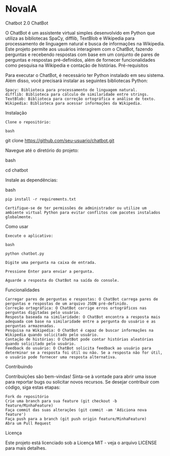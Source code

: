# NovaIA
Chatbot 2.0
ChatBot

O ChatBot é um assistente virtual simples desenvolvido em Python que utiliza as bibliotecas SpaCy, difflib, TextBlob e Wikipedia para processamento de linguagem natural e busca de informações na Wikipedia. Este projeto permite aos usuários interagirem com o ChatBot, fazendo perguntas e recebendo respostas com base em um conjunto de pares de perguntas e respostas pré-definidos, além de fornecer funcionalidades como pesquisa na Wikipedia e contação de histórias.
Pré-requisitos

Para executar o ChatBot, é necessário ter Python instalado em seu sistema. Além disso, você precisará instalar as seguintes bibliotecas Python:

    Spacy: Biblioteca para processamento de linguagem natural.
    difflib: Biblioteca para cálculo de similaridade entre strings.
    TextBlob: Biblioteca para correção ortográfica e análise de texto.
    Wikipedia: Biblioteca para acessar informações da Wikipedia.

Instalação

    Clone o repositório:

    bash

git clone https://github.com/seu-usuario/chatbot.git

Navegue até o diretório do projeto:

bash

cd chatbot

Instale as dependências:

bash

    pip install -r requirements.txt

    Certifique-se de ter permissões de administrador ou utilize um ambiente virtual Python para evitar conflitos com pacotes instalados globalmente.

Como usar

    Execute o aplicativo:

    bash

    python chatbot.py

    Digite uma pergunta na caixa de entrada.

    Pressione Enter para enviar a pergunta.

    Aguarde a resposta do ChatBot na saída do console.

Funcionalidades

    Carregar pares de perguntas e respostas: O ChatBot carrega pares de perguntas e respostas de um arquivo JSON pré-definido.
    Correção ortográfica: O ChatBot corrige erros ortográficos nas perguntas digitadas pelo usuário.
    Resposta baseada na similaridade: O ChatBot encontra a resposta mais adequada com base na similaridade entre a pergunta do usuário e as perguntas armazenadas.
    Pesquisa na Wikipedia: O ChatBot é capaz de buscar informações na Wikipedia quando solicitado pelo usuário.
    Contação de histórias: O ChatBot pode contar histórias aleatórias quando solicitado pelo usuário.
    Feedback do usuário: O ChatBot solicita feedback ao usuário para determinar se a resposta foi útil ou não. Se a resposta não for útil, o usuário pode fornecer uma resposta alternativa.

Contribuindo

Contribuições são bem-vindas! Sinta-se à vontade para abrir uma issue para reportar bugs ou solicitar novos recursos. Se desejar contribuir com código, siga estas etapas:

    Fork do repositório
    Crie uma branch para sua feature (git checkout -b feature/MinhaFeature)
    Faça commit das suas alterações (git commit -am 'Adiciona nova feature')
    Faça push para a branch (git push origin feature/MinhaFeature)
    Abra um Pull Request

Licença

Este projeto está licenciado sob a Licença MIT - veja o arquivo LICENSE para mais detalhes.
